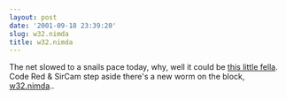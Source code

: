 ```yaml
---
layout: post
date: '2001-09-18 23:39:20'
slug: w32.nimda
title: w32.nimda
---
```


The net slowed to a snails pace today, why, well it could be [this little fella](http://slashdot.org/articles/01/09/18/151203.shtml). Code Red & SirCam step aside there's a new worm on the block, [w32.nimda](http://www.wired.com/news/technology/0,1282,46944,00.html)..